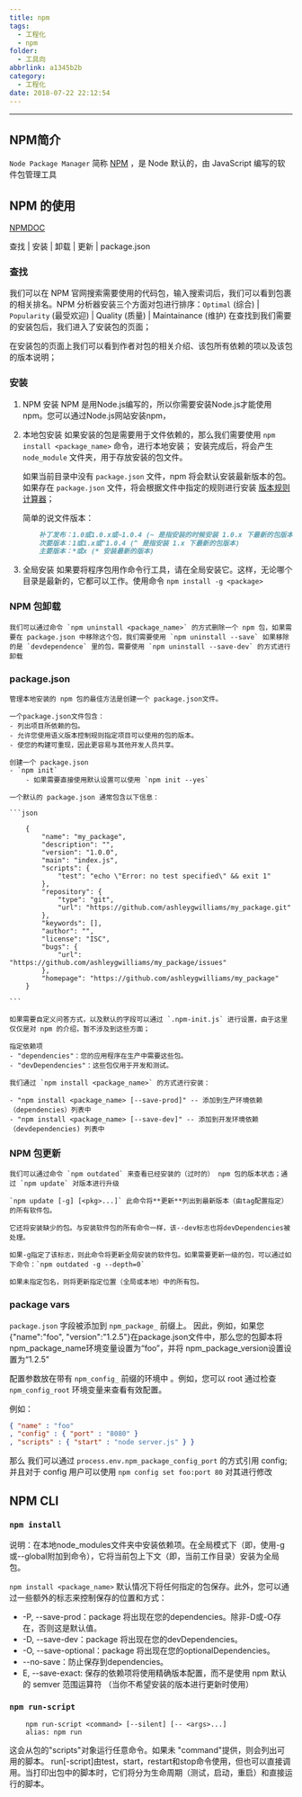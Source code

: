 ```yaml
---
title: npm
tags:
  - 工程化
  - npm
folder:
  - 工具向
abbrlink: a1345b2b
category:
  - 工程化
date: 2018-07-22 22:12:54
---
```


******

<!-- more -->

## NPM简介

`Node Package Manager` 简称 [NPM](npmjs.com) ，是 Node 默认的，由 JavaScript 编写的软件包管理工具

## NPM 的使用

[NPMDOC](https://docs.npmjs.com/)

查找 | 安装 | 卸载 | 更新 | package.json

### 查找

我们可以在 NPM 官网搜索需要使用的代码包，输入搜索词后，我们可以看到包裹的相关排名。NPM 分析器安装三个方面对包进行排序：`Optimal` (综合) | `Popularity` (最受欢迎) | Quality (质量) | Maintainance (维护) 在查找到我们需要的安装包后，我们进入了安装包的页面；

在安装包的页面上我们可以看到作者对包的相关介绍、该包所有依赖的项以及该包的版本说明；

### 安装

1. NPM 安装
    NPM 是用Node.js编写的，所以你需要安装Node.js才能使用npm。您可以通过Node.js网站安装npm，

2. 本地包安装
    如果安装的包是需要用于文件依赖的，那么我们需要使用 `npm install <package_name>` 命令，进行本地安装；
    安装完成后，将会产生 `node_module` 文件夹，用于存放安装的包文件。

    如果当前目录中没有 `package.json` 文件，npm 将会默认安装最新版本的包。如果存在 `package.json` 文件，将会根据文件中指定的规则进行安装 [版本规则计算器](https://semver.npmjs.com/)；

    简单的说文件版本：

    ```md
        补丁发布：1.0或1.0.x或~1.0.4 (~ 是指安装的时候安装 1.0.x 下最新的包版本)
        次要版本：1或1.x或^1.0.4 (^ 是指安装 1.x 下最新的包版本)
        主要版本：*或x (* 安装最新的版本)
    ```

3. 全局安装
    如果要将程序包用作命令行工具，请在全局安装它。这样，无论哪个目录是最新的，它都可以工作。使用命令 `npm install -g <package>`

### NPM 包卸载

    我们可以通过命令 `npm uninstall <package_name>` 的方式删除一个 npm 包，如果需要在 package.json 中移除这个包，我们需要使用 `npm uninstall --save` 如果移除的是 `devdependence` 里的包，需要使用 `npm uninstall --save-dev` 的方式进行卸载

### package.json

    管理本地安装的 npm 包的最佳方法是创建一个 package.json文件。

    一个package.json文件包含：
    - 列出项目所依赖的包。
    - 允许您使用语义版本控制规则指定项目可以使用的包的版本。
    - 使您的构建可重现，因此更容易与其他开发人员共享。

    创建一个 package.json
    - `npm init`
        - 如果需要直接使用默认设置可以使用 `npm init --yes`
        
    一个默认的 package.json 通常包含以下信息：

    ```json

        {
            "name": "my_package",
            "description": "",
            "version": "1.0.0",
            "main": "index.js",
            "scripts": {
                "test": "echo \"Error: no test specified\" && exit 1"
            },
            "repository": {
                "type": "git",
                "url": "https://github.com/ashleygwilliams/my_package.git"
            },
            "keywords": [],
            "author": "",
            "license": "ISC",
            "bugs": {
                "url": "https://github.com/ashleygwilliams/my_package/issues"
            },
            "homepage": "https://github.com/ashleygwilliams/my_package"
        }

    ```
    
    如果需要自定义问答方式，以及默认的字段可以通过 `.npm-init.js` 进行设置，由于这里仅仅是对 npm 的介绍，暂不涉及到这些方面；

    指定依赖项
    - "dependencies"：您的应用程序在生产中需要这些包。
    - "devDependencies"：这些包仅用于开发和测试。

    我们通过 `npm install <package_name>` 的方式进行安装：

    - "npm install <package_name> [--save-prod]" -- 添加到生产环境依赖（dependencies）列表中
    - "npm install <package_name> [--save-dev]" -- 添加到开发环境依赖（devdependencies) 列表中

### NPM 包更新

    我们可以通过命令 `npm outdated` 来查看已经安装的（过时的） npm 包的版本状态；通过 `npm update` 对版本进行升级

    `npm update [-g] [<pkg>...]` 此命令将**更新**列出到最新版本（由tag配置指定）的所有软件包。

    它还将安装缺少的包。与安装软件包的所有命令一样，该--dev标志也将devDependencies被处理。

    如果-g指定了该标志，则此命令将更新全局安装的软件包。如果需要更新一级的包，可以通过如下命令：`npm outdated -g --depth=0`

    如果未指定包名，则将更新指定位置（全局或本地）中的所有包。

### package vars

`package.json` 字段被添加到 `npm_package_` 前缀上。
因此，例如，如果您{"name":"foo", "version":"1.2.5"}在package.json文件中，那么您的包脚本将 npm_package_name环境变量设置为“foo”，并将 npm_package_version设置设置为“1.2.5”

配置参数放在带有 `npm_config_` 前缀的环境中 。例如，您可以 root 通过检查 `npm_config_root` 环境变量来查看有效配置。

例如：

```json
{ "name" : "foo"
, "config" : { "port" : "8080" }
, "scripts" : { "start" : "node server.js" } }
```

那么 我们可以通过 `process.env.npm_package_config_port` 的方式引用 config; 并且对于 config  用户可以使用 `npm config set foo:port 80` 对其进行修改

## NPM CLI

### `npm install`

说明：在本地node_modules文件夹中安装依赖项。在全局模式下（即，使用-g或--global附加到命令），它将当前包上下文（即，当前工作目录）安装为全局包。

`npm install <package_name>` 默认情况下将任何指定的包保存。此外，您可以通过一些额外的标志来控制保存的位置和方式：

- -P, --save-prod：package 将出现在您的dependencies。除非-D或-O存在，否则这是默认值。
- -D, --save-dev：package 将出现在您的devDependencies。
- -O, --save-optional：package 将出现在您的optionalDependencies。
- --no-save：防止保存到dependencies。
- E, --save-exact: 保存的依赖项将使用精确版本配置，而不是使用 npm 默认的 semver 范围运算符 （当你不希望安装的版本进行更新时使用）

### `npm run-script`

```cli
    npm run-script <command> [--silent] [-- <args>...]
    alias: npm run
```

这会从包的"scripts"对象运行任意命令。如果未 "command"提供，则会列出可用的脚本。 
run[-script]由test，start，restart和stop命令使用，但也可以直接调用。当打印出包中的脚本时，它们将分为生命周期（测试，启动，重启）和直接运行的脚本。
